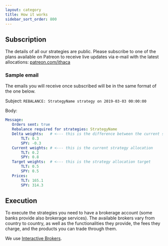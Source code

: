 ```yaml
---
layout: category
title: How it works
sidebar_sort_order: 800
---
```


## Subscription
The details of all our strategies are public. Please subscribe to one of the plans available on Patreon to receive live updates via e-mail with the latest allocations: [patreon.com/ithaca](https://www.patreon.com/ithaca "Go to Patreon page")

### Sample email
The emails you will receive once subscribed will be in the same format of the one below.

Subject: ```REBALANCE: StrategyName strategy on 2019-03-03 00:00:00```

Body:
```yaml
Message:
   Orders sent: true
   Rebalance required for strategies: StrategyName
   Delta weights:   # <--- this is the difference between the current strategy allocation and the target allocation
       TLT: 0.3
       SPY: -0.3
   Current weights: # <--- this is the current strategy allocation
       TLT: 0.2
       SPY: 0.8
   Target weights:  # <--- this is the strategy allocation target
       TLT: 0.5
       SPY: 0.5
   Prices:
       TLT: 165.1
       SPY: 314.3
```

## Execution
To execute the strategies you need to have a brokerage account (some banks provide also brokerage services). The available brokers vary from country to country, as well as the functionalities they provide, the fees they charge, and the products you can trade through them.

We use [Interactive Brokers](https://www.interactivebrokers.com).
